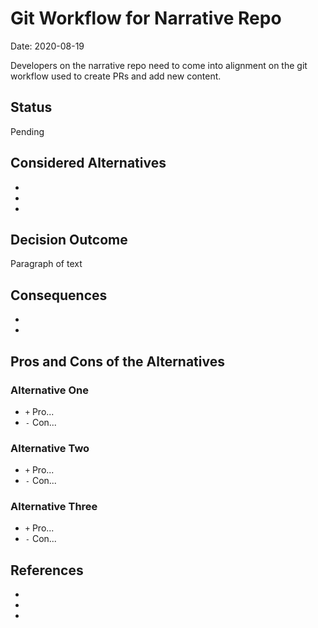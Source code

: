 # Git Workflow for Narrative Repo

Date: 2020-08-19

Developers on the narrative repo need to come into alignment on the git workflow used to create PRs and add new content.

## Status

Pending

## Considered Alternatives

*
*
*

## Decision Outcome

Paragraph of text

## Consequences

*
*

## Pros and Cons of the Alternatives

### Alternative One

* `+` Pro...
* `-` Con...

### Alternative Two

* `+` Pro...
* `-` Con...

### Alternative Three

* `+` Pro...
* `-` Con...

## References

*
*
*
